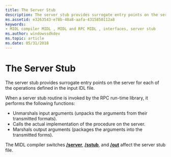 ```yaml
---
title: The Server Stub
description: The server stub provides surrogate entry points on the server for each of the operations defined in the input IDL file.
ms.assetid: e3263543-e78b-40a8-aafa-4315850112a8
keywords:
- MIDL compiler MIDL , MIDL and RPC MIDL , interfaces, server stub
ms.author: windowssdkdev
ms.topic: article
ms.date: 05/31/2018
---
```


# The Server Stub

The server stub provides surrogate entry points on the server for each of the operations defined in the input IDL file.

When a server stub routine is invoked by the RPC run-time library, it performs the following functions:

-   Unmarshals input arguments (unpacks the arguments from their transmitted formats).
-   Calls the actual implementation of the procedure on the server.
-   Marshals output arguments (packages the arguments into the transmitted forms).

The MIDL compiler switches [**/server**](-server.md), [**/sstub**](-sstub.md), and [**/out**](-out.md) affect the server stub file.

 

 




